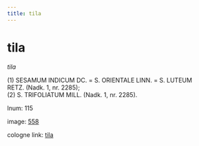 ```yaml
---
title: tila
---
```


# tila

<i>tila</i>  <div n="P" />(1) <bot>SESAMUM INDICUM DC.</bot> = <bot>S. ORIENTALE LINN.</bot> = <bot>S. LUTEUM <div n="lb" />RETZ.</bot> (Nadk. 1, nr. 2285); <div n="P" />(2) <bot>S. TRIFOLIATUM MILL.</bot> (Nadk. 1, nr. 2285).

lnum: 115

image: [558](https://www.sanskrit-lexicon.uni-koeln.de/scans/csl-apidev/servepdf.php?dict=snp&page=558)

cologne link: [tila](https://sanskrit-lexicon.uni-koeln.de/scans/csl-apidev/getword.php?dict=snp&key=tila)

